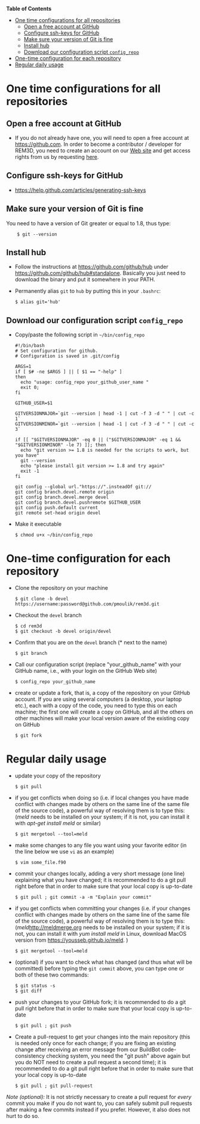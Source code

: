 **Table of Contents**

- [One time configurations for all repositories](#one-time-configurations-for-all-repositories)
  - [Open a free account at GitHub](#open-a-free-account-at-github)
  - [Configure ssh-keys for GitHub](#configure-ssh-keys-for-github)
  - [Make sure your version of Git is fine](#make-sure-your-version-of-git-is-fine)
  - [Install hub](#install-hub)
  - [Download our configuration script `config_repo`](#download-our-configuration-script-config_repo)
- [One-time configuration for each repository](#one-time-configuration-for-each-repository)
- [Regular daily usage](#regular-daily-usage)


One time configurations for all repositories
============================================

Open a free account at GitHub
-----------------------------

-   If you do not already have one, you will need to open a free account at <https://github.com>. In order to become a contributor / developer for REM3D, you need to create an account on our [Web site](https://maurya.umd.edu/login/register) and get access rights from us by requesting [here](https://maurya.umd.edu/join-us/github).

Configure ssh-keys for GitHub
-----------------------------

-   <https://help.github.com/articles/generating-ssh-keys>

Make sure your version of Git is fine
-------------------------------------

You need to have a version of Git greater or equal to 1.8, thus type:

        $ git --version


Install hub
-----------

-   Follow the instructions at https://github.com/github/hub under https://github.com/github/hub#standalone. Basically you just need to download the binary and put it somewhere in your PATH.

-   Permanently alias `git` to `hub` by putting this in your `.bashrc`:

        $ alias git='hub'

Download our configuration script `config_repo`
-----------------------------------------------

-   Copy/paste the following script in `~/bin/config_repo`

        #!/bin/bash
        # Set configuration for github.
        # Configuration is saved in .git/config

        ARGS=1
        if [ $# -ne $ARGS ] || [ $1 == "-help" ]
        then
          echo "usage: config_repo your_github_user_name "
          exit 0;
        fi

        GITHUB_USER=$1

        GITVERSIONMAJOR=`git --version | head -1 | cut -f 3 -d " " | cut -c 1`
        GITVERSIONMINOR=`git --version | head -1 | cut -f 3 -d " " | cut -c 3`

        if [[ "$GITVERSIONMAJOR" -eq 0 || ("$GITVERSIONMAJOR" -eq 1 && "$GITVERSIONMINOR" -le 7) ]]; then
          echo "git version >= 1.8 is needed for the scripts to work, but you have"
          git --version
          echo "please install git version >= 1.8 and try again"
          exit -1
        fi

        git config --global url."https://".insteadOf git:// 
        git config branch.devel.remote origin
        git config branch.devel.merge devel
        git config branch.devel.pushremote $GITHUB_USER
        git config push.default current
        git remote set-head origin devel

-   Make it executable

        $ chmod u+x ~/bin/config_repo

One-time configuration for each repository
==========================================

-   Clone the repository on your machine

        $ git clone -b devel https://username:password@github.com/pmoulik/rem3d.git

-   Checkout the `devel` branch

        $ cd rem3d
        $ git checkout -b devel origin/devel

-   Confirm that you are on the `devel` branch (* next to the name)

        $ git branch

-   Call our configuration script (replace "your_github_name" with your GitHub name, i.e., with your login on the GitHub Web site)

        $ config_repo your_github_name

-   create or update a fork, that is, a copy of the repository on your GitHub account. If you are using several computers (a desktop, your laptop etc.), each with a copy of the code, you need to type this on each machine; the first one will create a copy on GitHub, and all the others on other machines will make your local version aware of the existing copy on GitHub

        $ git fork

Regular daily usage
===================

-   update your copy of the repository

        $ git pull

-   if you get conflicts when doing so (i.e. if local changes you have made conflict with changes made by others on the same line of the same file of the source code), a powerful way of resolving them is to type this: (_meld_ needs to be installed on your system; if it is not, you can install it with _apt-get install meld_ or similar)

        $ git mergetool --tool=meld

-   make some changes to any file you want using your favorite editor (in the line below we use `vi` as an example)

        $ vim some_file.f90

-   commit your changes locally, adding a very short message (one line) explaining what you have changed; it is recommended to do a git pull right before that in order to make sure that your local copy is up-to-date

        $ git pull ; git commit -a -m "Explain your commit"

-   if you get conflicts when committing your changes (i.e. if your changes conflict with changes made by others on the same line of the same file of the source code), a powerful way of resolving them is to type this: (_meld_<http://meldmerge.org> needs to be installed on your system; if it is not, you can install it with _yum install meld_ in Linux, download MacOS version from <https://yousseb.github.io/meld>. )

        $ git mergetool --tool=meld

-   (optional) if you want to check what has changed (and thus what will be committed) before typing the `git commit` above, you can type one or both of these two commands:

        $ git status -s
        $ git diff

-   push your changes to your GitHub fork; it is recommended to do a git pull right before that in order to make sure that your local copy is up-to-date

        $ git pull ; git push

-   Create a pull-request to get your changes into the main repository (this is needed only once for each change; if you are fixing an existing change after receiving an error message from our BuildBot code-consistency checking system, you need the "git push" above again but you do NOT need to create a pull request a second time); it is recommended to do a git pull right before that in order to make sure that your local copy is up-to-date

        $ git pull ; git pull-request

_Note (optional):_ It is not strictly necessary to create a pull request for *every* commit you make if you do not want to, you can safely submit pull requests after making a few commits instead if you prefer. However, it also does not hurt to do so.
